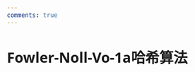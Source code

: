 ```yaml
---
comments: true
---
```

# Fowler-Noll-Vo-1a哈希算法
<style>
/* https://github.com/lonekorean/gist-syntax-themes */
@import url('https://cdn.rawgit.com/lonekorean/gist-syntax-themes/b737b139/stylesheets/tomorrow-night.css');

@import url('https://fonts.googleapis.com/css?family=Open+Sans');
body {
  margin: 20px;
  font: 16px 'Open Sans', sans-serif;
}
</style>

<script src="https://gist.github.com/Ohto-Ai/cd4dae48c06588b4874947dc6f9c5fd7.js"></script>